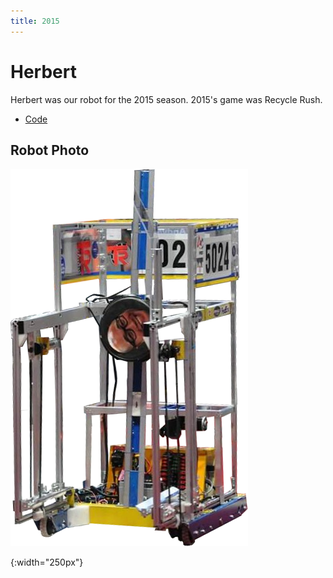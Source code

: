 ```yaml
---
title: 2015
---
```


# Herbert
Herbert was our robot for the 2015 season.
2015's game was Recycle Rush.

 - [Code](https://github.com/frc5024/RecycleRush)

## Robot Photo
![robot]

[robot]: /assets/images/robots/herbert.png
{:width="250px"}